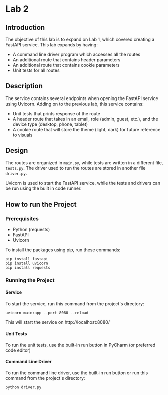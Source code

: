 # Lab 2

## Introduction
The objective of this lab is to expand on Lab 1, which covered creating a FastAPI service.
This lab expands by having:
* A command line driver program which accesses all the routes
* An additional route that contains header parameters
* An additional route that contains cookie parameters
* Unit tests for all routes

## Description
The service contains several endpoints when opening the FastAPI service using Uvicorn.
Adding on to the previous lab, this service contains:
* Unit tests that prints response of the route
* A header route that takes in an email, role (admin, guest, etc.), and the device
type (desktop, phone, tablet)
* A cookie route that will store the theme (light, dark) for future reference to visuals

## Design
The routes are organized in `main.py`, while tests are written in a different file, `tests.py`.
The driver used to run the routes are stored in another file `driver.py`.

Uvicorn is used to start the FastAPI service, while the tests and drivers can be run using the built in code runner.

## How to run the Project
### Prerequisites
* Python (requests)
* FastAPI
* Uvicorn

To install the packages using pip, run these commands:
```
pip install fastapi
pip install uvicorn
pip install requests
```

### Running the Project
#### Service
To start the service, run this command from the project's directory:
```
uvicorn main:app --port 8080 --reload
```

This will start the service on http://localhost:8080/

#### Unit Tests
To run the unit tests, use the built-in run button in PyCharm (or preferred code editor)

#### Command Line Driver
To run the command line driver, use the built-in run button or run this command from the project's directory:
```
python driver.py
```

